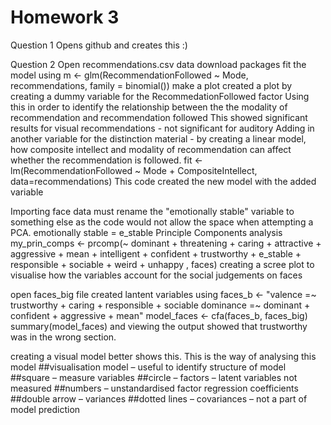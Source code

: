 # Homework 3
Question 1
Opens github and creates this :)

Question 2
Open recommendations.csv data 
download packages
fit the model using m <- glm(RecommendationFollowed ~ Mode, recommendations, family = binomial())
make a plot
created a plot by creating a dummy variable for the RecommedationFollowed factor
Using this in order to identify the relationship between the the modality of recommendation and recommendation followed
This showed significant results for visual recommendations - not significant for auditory
Adding in another variable for the distinction material - by creating a linear model, how composite intellect and modality of recommendation can affect whether the recommendation is followed. 
fit <- lm(RecommendationFollowed ~ Mode + CompositeIntellect, data=recommendations)
This code created the new model with the added variable 

Importing face data 
must rename the "emotionally stable" variable to something else as the code would not allow the space when attempting a PCA.
emotionally stable = e_stable
Principle Components analysis
my_prin_comps <-  prcomp(~ dominant + threatening + caring + attractive + aggressive + mean + intelligent + confident + trustworthy + e_stable + responsible + sociable + weird + unhappy , faces)
creating a scree plot to visualise how the variables account for the social judgements on faces

open faces_big file
created lantent variables using faces_b <- "valence =~ trustworthy + caring + responsible + sociable 
                dominance =~ dominant + confident + aggressive + mean"
model_faces <- cfa(faces_b, faces_big)
summary(model_faces)
and viewing the output showed that trustworthy was in the wrong section. 

creating a visual model better shows this. 
This is the way of analysing this model
##visualisation model – useful to identify structure of model
##square – measure variables 
##circle – factors – latent variables not measured
##numbers – unstandardised factor regression coefficients
##double arrow – variances
##dotted lines – covariances – not a part of model prediction

